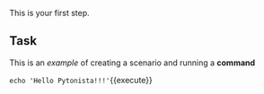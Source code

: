 This is your first step.

## Task

This is an _example_ of creating a scenario and running a **command**

`echo 'Hello Pytonista!!!'`{{execute}}

